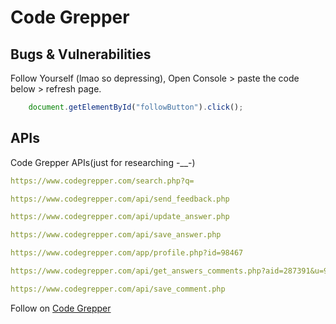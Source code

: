 # Code Grepper

## Bugs & Vulnerabilities

Follow Yourself (lmao so depressing), Open Console > paste the code below > refresh page.

```js
    document.getElementById("followButton").click();
```

## APIs

Code Grepper APIs(just for researching -__-)

```yaml
https://www.codegrepper.com/search.php?q=
```

```yaml
https://www.codegrepper.com/api/send_feedback.php
```

```yaml
https://www.codegrepper.com/api/update_answer.php
```

```yaml
https://www.codegrepper.com/api/save_answer.php
```

```yaml
https://www.codegrepper.com/app/profile.php?id=98467
```

```yaml
https://www.codegrepper.com/api/get_answers_comments.php?aid=287391&u=98467
```

```yaml
https://www.codegrepper.com/api/save_comment.php
```

Follow on [Code Grepper]()